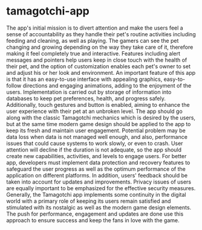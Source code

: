 # tamagotchi-app
The app's initial mission is to divert attention and make the users feel a sense of accountability as they handle their pet's routine activities including feeding and cleaning, as well as playing. The gamers can see the pet changing and growing depending on the way they take care of it, therefore making it feel completely true and interactive. Features including alert messages and pointers help users keep in close touch with the health of their pet, and the option of customization enables each pet's owner to set and adjust his or her look and environment. An important feature of this app is that it has an easy-to-use interface with appealing graphics, easy-to-follow directions and engaging animations, adding to the enjoyment of the users. Implementation is carried out by storage of information into databases to keep pet preferences, health, and progress safely. Additionally, touch gestures and button is enabled, aiming to enhance the user experience with their pet at an unbroken level. The app should go along with the classic Tamagotchi mechanics which is desired by the users, but at the same time modern game design should be applied to the app to keep its fresh and maintain user engagement. Potential problem may be data loss when data is not managed well enough, and also, performance issues that could cause systems to work slowly, or even to crash. User attention will decline if the duration is not adequate, so the app should create new capabilities, activities, and levels to engage users. For better app, developers must implement data protection and recovery features to safeguard the user progress as well as the optimum performance of the application on different platforms. In addition, users' feedback should be taken into account for updates and improvements. Privacy issues of users are equally important to be emphasized for the effective security measures. Generally, the Tamagotchi app implements some continuity in the digital world with a primary role of keeping its users remain satisfied and stimulated with its nostalgic as well as the modern game design elements. The push for performance, engagement and updates are done use this approach to ensure success and keep the fans in love with the game.
















